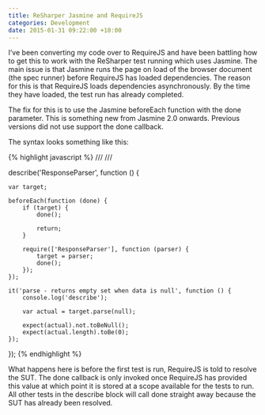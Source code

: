 ```yaml
---
title: ReSharper Jasmine and RequireJS
categories: Development
date: 2015-01-31 09:22:00 +10:00
---
```


I’ve been converting my code over to RequireJS and have been battling how to get this to work with the ReSharper test running which uses Jasmine. The main issue is that Jasmine runs the page on load of the browser document (the spec runner) before RequireJS has loaded dependencies. The reason for this is that RequireJS loads dependencies asynchronously. By the time they have loaded, the test run has already completed.  

<!--more-->

The fix for this is to use the Jasmine beforeEach function with the done parameter. This is something new from Jasmine 2.0 onwards. Previous versions did not use support the done callback.  

The syntax looks something like this:

{% highlight javascript %}
/// <reference path='/../../MyWebsite/Scripts/require.js'/>
/// <reference path='/../../MyWebsite/Scripts/Custom/ResponseParser.js'/>

describe('ResponseParser', function () {

    var target;

    beforeEach(function (done) {
        if (target) {
            done();

            return;
        }

        require(['ResponseParser'], function (parser) {
            target = parser;
            done();
        });
    });

    it('parse - returns empty set when data is null', function () {
        console.log('describe');

        var actual = target.parse(null);

        expect(actual).not.toBeNull();
        expect(actual.length).toBe(0);
    });

});
{% endhighlight %}

What happens here is before the first test is run, RequireJS is told to resolve the SUT. The done callback is only invoked once RequireJS has provided this value at which point it is stored at a scope available for the tests to run. All other tests in the describe block will call done straight away because the SUT has already been resolved.
